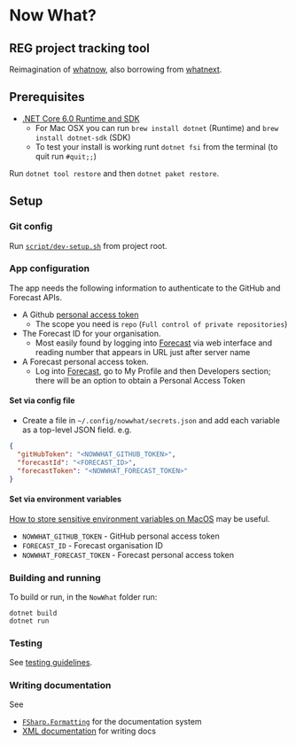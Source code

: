 # Now What?
## REG project tracking tool

Reimagination of [whatnow](https://github.com/alan-turing-institute/whatnow), also borrowing from [whatnext](https://github.com/alan-turing-institute/whatnext).

## Prerequisites

- [.NET Core 6.0 Runtime and SDK](https://dotnet.microsoft.com/download/dotnet/6.0)
  - For Mac OSX you can run `brew install dotnet` (Runtime) and `brew install dotnet-sdk` (SDK)
  - To test your install is working runt `dotnet fsi` from the terminal (to quit run `#quit;;`)

Run `dotnet tool restore` and then `dotnet paket restore`.

## Setup

### Git config

Run [`script/dev-setup.sh`](script/dev-setup.sh) from project root.

### App configuration

The app needs the following information to authenticate to the GitHub and Forecast APIs.
- A Github [personal access token](https://docs.github.com/en/github/authenticating-to-github/creating-a-personal-access-token)
    - The scope you need is `repo` (`Full control of private repositories`)
- The Forecast ID for your organisation.
  - Most easily found by logging into [Forecast](https://forecastapp.com/) via web interface and reading number that appears in URL just after server name
- A Forecast personal access token.
  - Log into [Forecast](https://forecastapp.com/), go to My Profile and then Developers section; there will be an option to obtain a Personal Access Token

#### Set via config file
- Create a file in `~/.config/nowwhat/secrets.json` and add each variable as a top-level JSON field. e.g.

```json
{
  "gitHubToken": "<NOWWHAT_GITHUB_TOKEN>",
  "forecastId": "<FORECAST_ID>",
  "forecastToken": "<NOWWHAT_FORECAST_TOKEN>"
}
```

#### Set via environment variables
[How to store sensitive environment variables on MacOS](https://medium.com/@johnjjung/how-to-store-sensitive-environment-variables-on-macos-76bd5ba464f6) may be useful.

- `NOWWHAT_GITHUB_TOKEN` - GitHub personal access token
- `FORECAST_ID` - Forecast organisation ID
- `NOWWHAT_FORECAST_TOKEN` - Forecast personal access token

### Building and running

To build or run, in the `NowWhat` folder run:

```
dotnet build
dotnet run
```

### Testing

See [testing guidelines](Test/README.md).

### Writing documentation

See 
- [`FSharp.Formatting`](https://fsprojects.github.io/FSharp.Formatting/) for the documentation system
- [XML documentation](https://docs.microsoft.com/en-us/dotnet/fsharp/language-reference/xml-documentation) for writing docs
